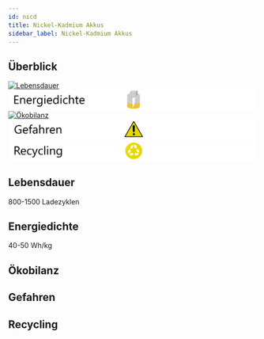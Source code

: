 ```yaml
---
id: nicd
title: Nickel-Kadmium Akkus
sidebar_label: Nickel-Kadmium Akkus
---
```


## Überblick

[![Lebensdauer](assets/lebensdauer_grün.png)](#lebensdauer)
[![Energiedichte](assets/Energiedichte_wenig.png)](#energiedichte)
[![Ökobilanz](assets/Ökobilanz_rot.png)](#ökobilanz)
[![Gefahren](assets/Gefahren_gelb.png)](#gefahren)
[![Recycling](assets/Recycling_gelb.png)](#recycling)

## Lebensdauer

800-1500 Ladezyklen

## Energiedichte

40-50 Wh/kg

## Ökobilanz

## Gefahren

## Recycling


